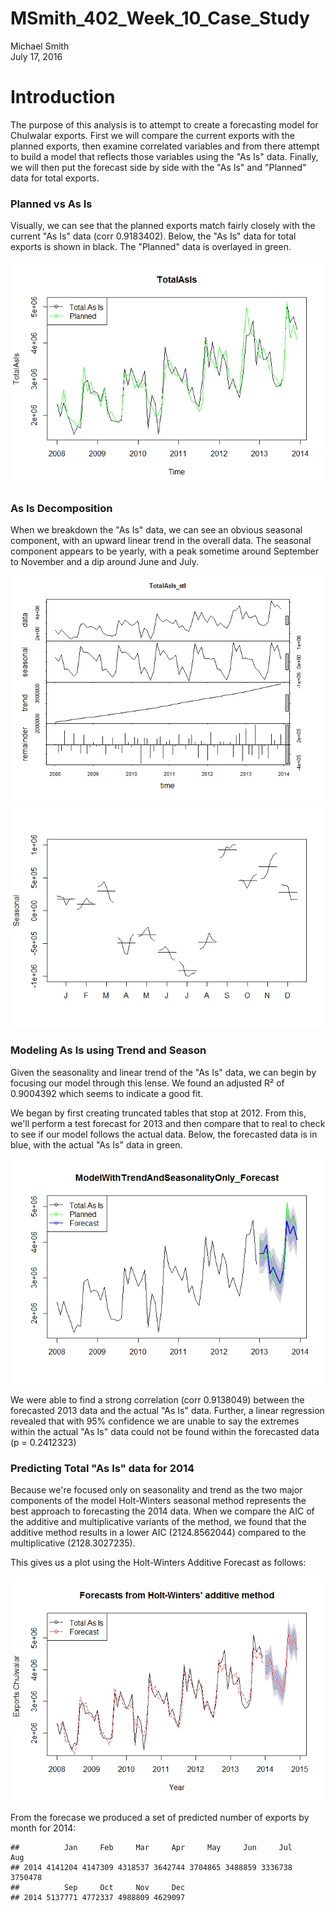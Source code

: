 # MSmith_402_Week_10_Case_Study
Michael Smith  
July 17, 2016  



# Introduction

The purpose of this analysis is to attempt to create a forecasting model for Chulwalar exports. First we will compare the current exports with the planned exports, then examine correlated variables and from there attempt to build a model that reflects those variables using the "As Is" data. Finally, we will then put the forecast side by side with the "As Is" and "Planned" data for total exports.

### Planned vs As Is

Visually, we can see that the planned exports match fairly closely with the current "As Is" data (corr 0.9183402). Below, the "As Is" data for total exports is shown in black. The "Planned" data is overlayed in green.

![](MSmith_402_Week_10_Case_Study_files/figure-html/unnamed-chunk-2-1.png)<!-- -->

### As Is Decomposition

When we breakdown the "As Is" data, we can see an obvious seasonal component, with an upward linear trend in the overall data. The seasonal component appears to be yearly, with a peak sometime around September to November and a dip around June and July.

![](MSmith_402_Week_10_Case_Study_files/figure-html/unnamed-chunk-3-1.png)<!-- -->![](MSmith_402_Week_10_Case_Study_files/figure-html/unnamed-chunk-3-2.png)<!-- -->

### Modeling As Is using Trend and Season



Given the seasonality and linear trend of the "As Is" data, we can begin by focusing our model through this lense. We found an adjusted R² of 0.9004392 which seems to indicate a good fit. 

We began by first creating truncated tables that stop at 2012. From this, we'll perform a test forecast for 2013 and then compare that to real to check to see if our model follows the actual data. Below, the forecasted data is in blue, with the actual "As Is" data in green.



![](MSmith_402_Week_10_Case_Study_files/figure-html/unnamed-chunk-6-1.png)<!-- -->


We were able to find a strong correlation (corr 0.9138049) between the forecasted 2013 data and the actual "As Is" data. Further, a linear regression revealed that with 95% confidence we are unable to say the extremes within the actual "As Is" data could not be found within the forecasted data (p = 0.2412323)

### Predicting Total "As Is" data for 2014



Because we're focused only on seasonality and trend as the two major components of the model Holt-Winters seasonal method represents the best approach to forecasting the 2014 data. When we compare the AIC of the additive and multiplicative variants of the method, we found that the additive method results in a lower AIC (2124.8562044) compared to the multiplicative (2128.3027235).

This gives us a plot using the Holt-Winters Additive Forecast as follows:

![](MSmith_402_Week_10_Case_Study_files/figure-html/unnamed-chunk-9-1.png)<!-- -->

From the forecase we produced a set of predicted number of exports by month for 2014:


```
##          Jan     Feb     Mar     Apr     May     Jun     Jul     Aug
## 2014 4141204 4147309 4318537 3642744 3704865 3488859 3336738 3750478
##          Sep     Oct     Nov     Dec
## 2014 5137771 4772337 4988809 4629097
```
